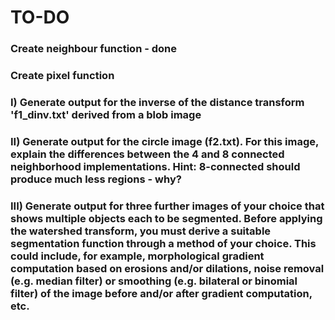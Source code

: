 # TO-DO

### Create neighbour function - done
### Create pixel function

### I) Generate output for the inverse of the distance transform 'f1_dinv.txt' derived from a blob image

### II) Generate output for the circle image (f2.txt). For this image, explain the differences between the 4 and 8 connected neighborhood implementations. Hint: 8-connected should produce much less regions - why?

### III) Generate output for three further images of your choice that shows multiple objects each to be segmented. Before applying the watershed transform, you must derive a suitable segmentation function through a method of your choice. This could include, for example, morphological gradient computation based on erosions and/or dilations, noise removal (e.g. median filter) or smoothing (e.g. bilateral or binomial filter) of the image before and/or after gradient computation, etc.

